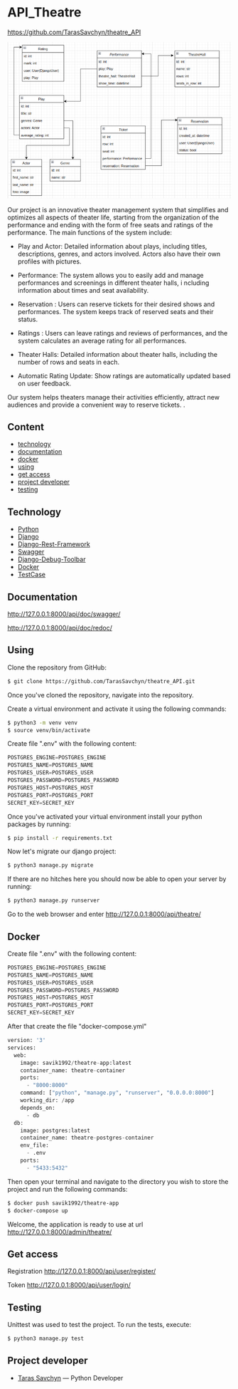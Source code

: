 # API_Theatre
https://github.com/TarasSavchyn/theatre_API

![img.png](scheme/img.png)

Our project is an innovative theater management system that simplifies and optimizes all aspects of theater life, 
starting from the organization of the performance and ending with the form of free seats and ratings of the performance. 
The main functions of the system include:
- Play and Actor: Detailed information about plays, including titles, descriptions, genres, and actors involved. Actors 
also have their own profiles with pictures.

- Performance: The system allows you to easily add and manage performances and screenings in different theater halls, i
ncluding information about times and seat availability.

- Reservation : Users can reserve tickets for their desired shows and performances. The system keeps track of reserved 
seats and their status.

- Ratings : Users can leave ratings and reviews of performances, and the system calculates an average rating for all performances.

- Theater Halls: Detailed information about theater halls, including the number of rows and seats in each.

- Automatic Rating Update: Show ratings are automatically updated based on user feedback.

Our system helps theaters manage their activities efficiently, attract new audiences and provide a convenient way to reserve tickets. .


## Content
- [technology](#technology)
- [documentation](#documentation)
- [docker](#docker)
- [using](#using)
- [get access](#using)
- [project developer](#project-developer)
- [testing](#testing)

## Technology
- [Python](https://www.python.org/)
- [Django](https://www.djangoproject.com/)
- [Django-Rest-Framework](https://www.django-rest-framework.org/)
- [Swagger](https://swagger.io/)
- [Django-Debug-Toolbar](https://django-debug-toolbar.readthedocs.io/en/latest/installation.html#process)
- [Docker](https://www.docker.com/)
- [TestCase](https://docs.djangoproject.com/en/4.2/topics/testing/tools/)


## Documentation
http://127.0.0.1:8000/api/doc/swagger/

http://127.0.0.1:8000/api/doc/redoc/

## Using
Clone the repository from GitHub:
```sh
$ git clone https://github.com/TarasSavchyn/theatre_API.git
```
Once you've cloned the repository, navigate into the repository.

Create a virtual environment and activate it using the following commands:
```sh
$ python3 -m venv venv
$ source venv/bin/activate
```

Create file ".env" with the following content:
```python
POSTGRES_ENGINE=POSTGRES_ENGINE
POSTGRES_NAME=POSTGRES_NAME
POSTGRES_USER=POSTGRES_USER
POSTGRES_PASSWORD=POSTGRES_PASSWORD
POSTGRES_HOST=POSTGRES_HOST
POSTGRES_PORT=POSTGRES_PORT
SECRET_KEY=SECRET_KEY
```

Once you've activated your virtual environment install your python packages by running:
```sh
$ pip install -r requirements.txt
```
Now let's migrate our django project:
```sh
$ python3 manage.py migrate
```
If there are no hitches here you should now be able to open your server by running:
```sh
$ python3 manage.py runserver
```
Go to the web browser and enter http://127.0.0.1:8000/api/theatre/


## Docker
Create file ".env" with the following content:
```python
POSTGRES_ENGINE=POSTGRES_ENGINE
POSTGRES_NAME=POSTGRES_NAME
POSTGRES_USER=POSTGRES_USER
POSTGRES_PASSWORD=POSTGRES_PASSWORD
POSTGRES_HOST=POSTGRES_HOST
POSTGRES_PORT=POSTGRES_PORT
SECRET_KEY=SECRET_KEY
```
After that create the file "docker-compose.yml"
```python
version: '3'
services:
  web:
    image: savik1992/theatre-app:latest
    container_name: theatre-container
    ports:
      - "8000:8000"
    command: ["python", "manage.py", "runserver", "0.0.0.0:8000"]
    working_dir: /app
    depends_on:
      - db
  db:
    image: postgres:latest
    container_name: theatre-postgres-container
    env_file:
      - .env
    ports:
      - "5433:5432"
```
Then open your terminal and navigate to the directory you wish to store the project and run the following commands:
```sh
$ docker push savik1992/theatre-app
$ docker-compose up
```
Welcome, the application is ready to use at url http://127.0.0.1:8000/admin/theatre/


## Get access
Registration http://127.0.0.1:8000/api/user/register/

Token http://127.0.0.1:8000/api/user/login/


## Testing

Unittest was used to test the project. To run the tests, execute:
```sh
$ python3 manage.py test 
```

## Project developer

- [Taras Savchyn](https://www.linkedin.com/in/taras-savchyn-ba2705261/) — Python Developer
